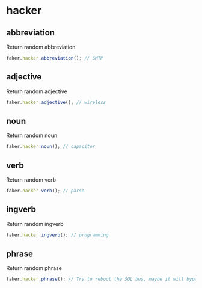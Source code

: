 # hacker

## abbreviation

Return random abbreviation

```js
faker.hacker.abbreviation(); // SMTP
```

## adjective

Return random adjective

```js
faker.hacker.adjective(); // wireless
```

## noun

Return random noun

```js
faker.hacker.noun(); // capacitor
```

## verb

Return random verb

```js
faker.hacker.verb(); // parse
```

## ingverb

Return random ingverb

```js
faker.hacker.ingverb(); // programming
```

## phrase

Return random phrase

```js
faker.hacker.phrase(); // Try to reboot the SQL bus, maybe it will bypass the virtual application!
```